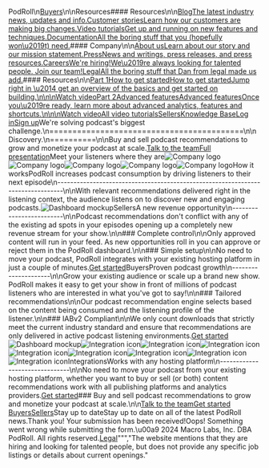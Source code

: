 PodRoll\n[![]()](/)[Buyers](/#buyers)\n\nResources#### Resources\n\n[BlogThe latest industry news, updates and info.](#)[Customer storiesLearn how our customers are making big changes.](#)[Video tutorialsGet up and running on new features and techniques.](#)[DocumentationAll the boring stuff that you (hopefully won\u2019t) need.](#)#### Company\n\n[About usLearn about our story and our mission statement.](#)[PressNews and writings, press releases, and press resources.](#)[CareersWe're hiring!We\u2019re always looking for talented people. Join our team!](#)[LegalAll the boring stuff that Dan from legal made us add.](#)#### Resources\n\n[Part 1How to get started![]()How to get startedJump right in \u2014 get an overview of the basics and get started on building.\n\n\nWatch video](#)[Part 2Advanced features![]()Advanced featuresOnce you\u2019re ready, learn more about advanced analytics, features and shortcuts.\n\n\nWatch video](#)[All video tutorials](#)[Sellers](/#sellers)[Knowledge Base](https://intercom.help/podroll/en/)[Log in](https://app.podroll.fm/users/sign_in)[Sign up](https://app.podroll.fm/users/sign_up)We're solving podcast's biggest challenge.\n==========================================\n\nDiscovery.\n==========\n\nBuy and sell podcast recommendations to grow and monetize your podcast at scale.[Talk to the team](/contact)[Full presentation](https://cdn.prod.website-files.com/63729f10290e3ec1e7a28e15/6692c1edc733b2b177886ff2_PodRoll_DynamicFeedDrops_Primer_1.pdf)Meet your listeners where they are![Company logo]()![Company logo]()![Company logo]()![Company logo]()![Company logo]()How it worksPodRoll increases podcast consumption by driving listeners to their next episode\n--------------------------------------------------------------------------------\n\nWith relevant recommendations delivered right in the listening context, the audience listens on to discover new and engaging podcasts.![Dashboard mockup]()SellersA new revenue opportunity\n-------------------------\n\nPodcast recommendations don't conflict with any of the existing ad spots in your episodes opening up a completely new revenue stream for your show.\n\n### Complete control\n\nOnly approved content will run in your feed. As new opportunities roll in you can approve or reject them in the PodRoll dashboard.\n\n### Simple setup\n\nNo need to move your podcast, PodRoll integrates with your existing hosting platform in just a couple of minutes.[Get started](https://app.podroll.fm/users/sign_up)BuyersProven podcast growth\n---------------------\n\nGrow your existing audience or scale up a brand new show. PodRoll makes it easy to get your show in front of millions of podcast listeners who are interested in what you've got to say!\n\n### Tailored recommendations\n\nOur podcast recommendation engine selects based on the content being consumed and the listening profile of the listener.\n\n### IABv2 Compliant\n\nWe only count downloads that strictly meet the current industry standard and ensure that recommendations are only delivered in active podcast listening environments.[Get started](https://app.podroll.fm/users/sign_up)![Dashboard mockup]()![Integration icon]()![Integration icon]()![Integration icon]()![Integration icon]()![Integration icon]()![Integration icon]()![Integration icon]()![Integration icon]()IntegrationsWorks with any hosting platform\n-------------------------------\n\nNo need to move your podcast from your existing hosting platform, whether you want to buy or sell (or both) content recommendations work with all publishing platforms and analytics providers.[Get started](https://app.podroll.fm/users/sign_up)### Buy and sell podcast recommendations to grow and monetize your podcast at scale.\n\n[Talk to the team](/contact)[Get started](https://app.podroll.fm/users/sign_up)[![]()](/)[Buyers](#)[Sellers](/#sellers)Stay up to dateStay up to date on all of the latest PodRoll news.Thank you! Your submission has been received!Oops! Something went wrong while submitting the form.\u00a9 2024 Macro Labs, Inc. DBA PodRoll. All rights reserved.[Legal](/terms)""","The website mentions that they are hiring and looking for talented people, but does not provide any specific job listings or details about current openings."
